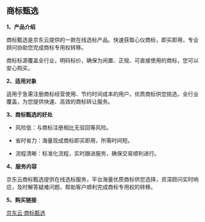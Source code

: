 ## 商标甄选

**1、产品介绍**

商标甄选是京东云提供的一款在线选标产品。快速获取心仪商标，即买即用，专业顾问协助您完成商标专用权转移。

商标标源覆盖全行业，明码标价，确保为闲置、正规、可直接使用的商标，您可以安心购买。

**2、适用对象**

适用于急需注册商标经营使用、节约时间成本的用户。优质商标供您挑选，全行业覆盖，为您提供快速、高效的商标转让服务。

**3、商标甄选的好处**
- 风险低：与商标注册相比无驳回等风险。

- 省时省力：海量现成商标即买即用，所需时间短。

- 流程清晰：标准化流程，实时跟进服务，确保交易顺利进行。

**4、服务内容**

京东云商标甄选提供在线选标服务，平台海量优质商标供您选择，资深顾问实时响应，及时解答疑难问题，帮助客户顺利完成商标专用权的转移。

**5、购买链接**

  [京东云·商标甄选](https://qifu-console.jdcloud.com/sbjy/create)
